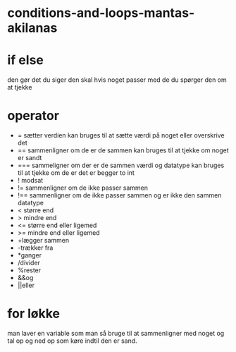 # conditions-and-loops-mantas-akilanas

# if else

den gør det du siger den skal hvis noget passer med de du spørger den om at tjekke

# operator

* = sætter verdien kan bruges til at sætte værdi på noget eller overskrive det
* == sammenligner om de er de sammen kan bruges til at tjekke om noget er sandt
* === sammeligner om der er de sammen værdi og datatype kan bruges til at tjekke om de er det er begger to int
* ! modsat
* != sammenligner om de ikke passer sammen
* !== sammenligner om de ikke passer sammen og er ikke den sammen datatype 
* < større end 
* \> mindre end 
* \<= større end eller ligemed 
* \>= mindre end eller ligemed
* +lægger sammen
* -trækker fra
* *ganger
* /divider
* %rester
* &&og
* ||eller

# for løkke

man laver en variable som man så bruge til at sammenligner med noget og tal op og ned op som køre indtil den er sand.